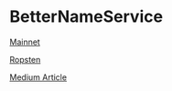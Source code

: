 # BetterNameService

[Mainnet](https://etherscan.io/address/0x0730e01be94258aa1b58a27bb4ed6598586b404c#code)

[Ropsten](https://ropsten.etherscan.io/address/0xac0af8b6c98cbe0c533bc99287a9288e8ba6117c#code)

[Medium Article](https://medium.com/@dillonkellar/better-name-service-than-ens-oh-and-theres-email-address-support-d43e2f807243)
